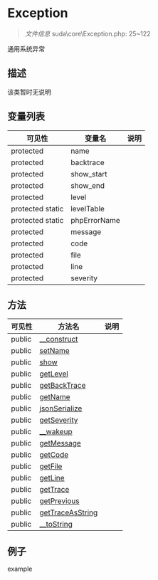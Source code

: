 #  Exception 

> *文件信息* suda\core\Exception.php: 25~122


通用系统异常


## 描述



该类暂时无说明


## 变量列表
| 可见性 |  变量名   | 说明 |
|--------|----|------|
| protected    | name | | 
| protected    | backtrace | | 
| protected    | show_start | | 
| protected    | show_end | | 
| protected    | level | | 
| protected  static  | levelTable | | 
| protected  static  | phpErrorName | | 
| protected    | message | | 
| protected    | code | | 
| protected    | file | | 
| protected    | line | | 
| protected    | severity | | 

## 方法

| 可见性 | 方法名 | 说明 |
|--------|-------|------|
|  public  |[__construct](Exception/__construct.md) |  |
|  public  |[setName](Exception/setName.md) |  |
|  public  |[show](Exception/show.md) |  |
|  public  |[getLevel](Exception/getLevel.md) |  |
|  public  |[getBackTrace](Exception/getBackTrace.md) |  |
|  public  |[getName](Exception/getName.md) |  |
|  public  |[jsonSerialize](Exception/jsonSerialize.md) |  |
|  public  |[getSeverity](Exception/getSeverity.md) |  |
|  public  |[__wakeup](Exception/__wakeup.md) |  |
|  public  |[getMessage](Exception/getMessage.md) |  |
|  public  |[getCode](Exception/getCode.md) |  |
|  public  |[getFile](Exception/getFile.md) |  |
|  public  |[getLine](Exception/getLine.md) |  |
|  public  |[getTrace](Exception/getTrace.md) |  |
|  public  |[getPrevious](Exception/getPrevious.md) |  |
|  public  |[getTraceAsString](Exception/getTraceAsString.md) |  |
|  public  |[__toString](Exception/__toString.md) |  |
 

## 例子

example